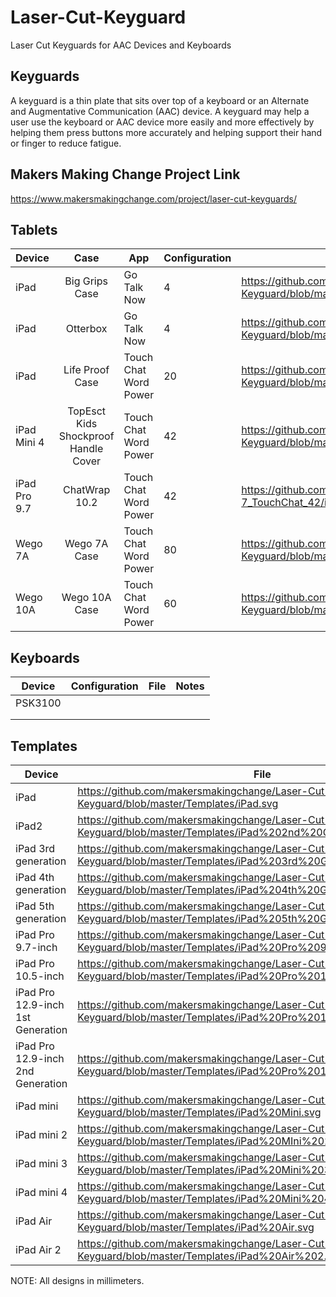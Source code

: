 # Laser-Cut-Keyguard
Laser Cut Keyguards for AAC Devices and Keyboards

## Keyguards 
A keyguard is a thin plate that sits over top of a keyboard or an Alternate and Augmentative Communication (AAC) device. A keyguard may help a user use the keyboard or AAC device more easily and more effectively by helping them press buttons more accurately and helping support their hand or finger to reduce fatigue. 

## Makers Making Change Project Link
https://www.makersmakingchange.com/project/laser-cut-keyguards/ 

## Tablets

| Device | Case | App        | Configuration | File | Notes |
|--------|:----:|------------|---------------|-------|------|
| iPad   | Big Grips Case    | Go Talk Now | 4      | https://github.com/makersmakingchange/Laser-Cut-Keyguard/blob/master/Tablets/iPad_GoTalkNOW_4/Big%20Grips%20Case/iPad_GoTalkNOW_4.svg      |      |
| iPad   | Otterbox      | Go Talk Now | 4        | https://github.com/makersmakingchange/Laser-Cut-Keyguard/blob/master/Tablets/iPad_GoTalkNOW_4/Otter%20Box%20Case/iPad_GoTalkNOW_4.svg      |      |
| iPad |  Life Proof Case | Touch Chat Word Power | 20  | https://github.com/makersmakingchange/Laser-Cut-Keyguard/blob/master/Tablets/iPad_TouchChat_20/iPad_TouchChat_20.svg      |      |
| iPad Mini 4 | TopEsct Kids Shockproof Handle Cover | Touch Chat Word Power | 42  | https://github.com/makersmakingchange/Laser-Cut-Keyguard/blob/master/Tablets/iPadMini4_TouchChat_42/iPadMini4_TouchChat_42.svg      |      |
| iPad Pro 9.7 | ChatWrap 10.2 | Touch Chat Word Power | 42  | https://github.com/makersmakingchange/Laser-Cut-Keyguard/blob/master/Tablets/iPadPro9-7_TouchChat_42/iPadPro9-7_TouchChat_42.svg      |      |
| Wego 7A |  Wego 7A Case | Touch Chat Word Power | 80  | https://github.com/makersmakingchange/Laser-Cut-Keyguard/blob/master/Tablets/Wego7A_TouchChat%20WordPower_80/Wego7A_WordPower_80.svg      |      |
| Wego 10A |  Wego 10A Case | Touch Chat Word Power | 60  | https://github.com/makersmakingchange/Laser-Cut-Keyguard/blob/master/Tablets/Wego10A_TouchChat%20WordPower_60/Wego10A_WordPower_60.svg      |      |


## Keyboards
| Device | Configuration | File | Notes |
|--------|---------------|-------|------|
| PSK3100 |               |       |      |
|        |               |       |      |
|        |               |       |      |

## Templates
| Device | File | Notes |
|--------|-------|------|
| iPad | https://github.com/makersmakingchange/Laser-Cut-Keyguard/blob/master/Templates/iPad.svg  |  |
| iPad2 | https://github.com/makersmakingchange/Laser-Cut-Keyguard/blob/master/Templates/iPad%202nd%20Gen.svg  |  |
| iPad 3rd generation | https://github.com/makersmakingchange/Laser-Cut-Keyguard/blob/master/Templates/iPad%203rd%20Gen.svg |  |
| iPad 4th generation | https://github.com/makersmakingchange/Laser-Cut-Keyguard/blob/master/Templates/iPad%204th%20Gen.svg |  |
| iPad 5th generation | https://github.com/makersmakingchange/Laser-Cut-Keyguard/blob/master/Templates/iPad%205th%20Gen.svg |  |
| iPad Pro 9.7-inch | https://github.com/makersmakingchange/Laser-Cut-Keyguard/blob/master/Templates/iPad%20Pro%209_7.svg |  |
| iPad Pro 10.5-inch | https://github.com/makersmakingchange/Laser-Cut-Keyguard/blob/master/Templates/iPad%20Pro%2010_5.svg |  |
| iPad Pro 12.9-inch 1st Generation | https://github.com/makersmakingchange/Laser-Cut-Keyguard/blob/master/Templates/iPad%20Pro%2012_9%201st%20Gen.svg  |  |
| iPad Pro 12.9-inch 2nd Generation | https://github.com/makersmakingchange/Laser-Cut-Keyguard/blob/master/Templates/iPad%20Pro%2012_9%202nd%20Gen.svg   |  |
| iPad mini | https://github.com/makersmakingchange/Laser-Cut-Keyguard/blob/master/Templates/iPad%20Mini.svg |  |
| iPad mini 2 | https://github.com/makersmakingchange/Laser-Cut-Keyguard/blob/master/Templates/iPad%20MIni%202.svg |  |
| iPad mini 3 | https://github.com/makersmakingchange/Laser-Cut-Keyguard/blob/master/Templates/iPad%20Mini%203.svg |  |
| iPad mini 4 | https://github.com/makersmakingchange/Laser-Cut-Keyguard/blob/master/Templates/iPad%20Mini%204.svg |  |
| iPad Air | https://github.com/makersmakingchange/Laser-Cut-Keyguard/blob/master/Templates/iPad%20Air.svg |  |
| iPad Air 2 | https://github.com/makersmakingchange/Laser-Cut-Keyguard/blob/master/Templates/iPad%20Air%202.svg |  |


NOTE: All designs in millimeters.
